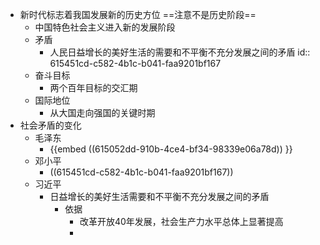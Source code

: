 - 新时代标志着我国发展新的历史方位 ==注意不是历史阶段==
	- 中国特色社会主义进入新的发展阶段
	- 矛盾
		- 人民日益增长的美好生活的需要和不平衡不充分发展之间的矛盾
		  id:: 615451cd-c582-4b1c-b041-faa9201bf167
	- 奋斗目标
		- 两个百年目标的交汇期
	- 国际地位
		- 从大国走向强国的关键时期
- 社会矛盾的变化
	- 毛泽东
		- {{embed ((615052dd-910b-4ce4-bf34-98339e06a78d)) }}
	- 邓小平
		- ((615451cd-c582-4b1c-b041-faa9201bf167))
	- 习近平
		- 日益增长的美好生活需要和不平衡不充分发展之间的矛盾
			- 依据
				- 改革开放40年发展，社会生产力水平总体上显著提高
				-